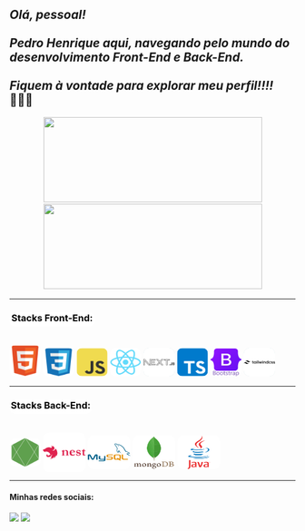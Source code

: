 ## <em>Olá, pessoal!<br><br> Pedro Henrique aqui, navegando pelo mundo do desenvolvimento Front-End e Back-End.<br><br> Fiquem à vontade para explorar meu perfil!!!!</em>👨🏻‍💻

   <div align="center" style="display:block">
    <img height="150px" width="385px" src="https://github-readme-stats-sigma-five.vercel.app/api?username=pedrohrocha18&show_icons=true&theme=dracula&include_all_commits=true&count_private=true"/>
    <img height="150px" width="385px" src="https://github-readme-stats-sigma-five.vercel.app/api/top-langs/?username=pedrohrocha18&layout=compact&langs_count=7&theme=dracula"/>
    <hr>
  </div>
  <h3 style="background: white; color: black; width: 150px; height: 25px; text-align:center; border-radius: 10px">Stacks Front-End:</h3>
  <div style=""><br>
    <img style="border-radius: 10px" alt="HTML" height="55" width="55" src="https://raw.githubusercontent.com/devicons/devicon/master/icons/html5/html5-original.svg">
    <img style="border-radius: 10px" alt="CSS" height="50" width="55" src="https://raw.githubusercontent.com/devicons/devicon/master/icons/css3/css3-original.svg">
    <img style="border-radius: 10px" alt="Js" height="50" width="55" src="https://raw.githubusercontent.com/devicons/devicon/master/icons/javascript/javascript-original.svg">
    <img style="border-radius: 10px" alt="React" height="50" width="55" src="https://raw.githubusercontent.com/devicons/devicon/master/icons/react/react-original.svg">
    <img style="background: rgb(206, 224, 229); border-radius: 10px" alt="Next" height="50" width="55" src="https://raw.githubusercontent.com/devicons/devicon/master/icons/nextjs/nextjs-line-wordmark.svg">
    <img style="border-radius: 10px" alt="TypeScript" height="50" width="55" src="https://raw.githubusercontent.com/devicons/devicon/master/icons/typescript/typescript-original.svg">
    <img style="border-radius: 10px" alt="Bootstrap" height="50" width="55" src="https://raw.githubusercontent.com/devicons/devicon/master/icons/bootstrap/bootstrap-original-wordmark.svg">
    <img style="background: rgb(206, 224, 229); border-radius: 10px" alt="Tailwind" height="50" width="55" src="https://raw.githubusercontent.com/devicons/devicon/master/icons/tailwindcss/tailwindcss-plain-wordmark.svg">
  <hr>
  </div>
  <h3 style="background: white; color: black; width: 145px; height: 25px; text-align:center; border-radius: 10px">Stacks Back-End:</h3>
  <div style=""><br>
    <img style="border-radius: 10px" align="center" alt="NodeJs" height="50" width="55" src="https://raw.githubusercontent.com/devicons/devicon/master/icons/nodejs/nodejs-plain.svg">
    <img style="border-radius: 10px" align="center" alt="NestJS" height="70" width="75" src="https://raw.githubusercontent.com/devicons/devicon/master/icons/nestjs/nestjs-original-wordmark.svg">
    <img style="border-radius: 10px" align="center" alt="MySQL" height="60" width="75" src="https://raw.githubusercontent.com/devicons/devicon/master/icons/mysql/mysql-original-wordmark.svg">
    <img style="border-radius: 10px" align="center" alt="MongoDB" height="60" width="75" src="https://raw.githubusercontent.com/devicons/devicon/master/icons/mongodb/mongodb-original-wordmark.svg">
     <img style="border-radius: 10px" align="center" alt="Java" height="60" width="75" src="https://raw.githubusercontent.com/devicons/devicon/master/icons/java/java-original-wordmark.svg">
     <hr>
  </div>
  <h4> Minhas redes sociais:</h4>  
  <div> 
  <a href=https://www.instagram.com/pedrorochaducks target="_blank"><img src="https://img.shields.io/badge/-Instagram-%23E4405F?style=for-the-badge&logo=instagram&logoColor=white" target="_blank"></a>
  <a href="https://www.linkedin.com/in/pedrohrocha16" target="_blank"><img src="https://img.shields.io/badge/-LinkedIn-%230077B5?style=for-the-badge&logo=linkedin&logoColor=white" target="_blank"></a>

</div>
